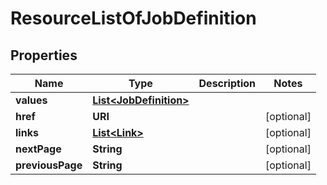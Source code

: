 

# ResourceListOfJobDefinition


## Properties

| Name | Type | Description | Notes |
|------------ | ------------- | ------------- | -------------|
|**values** | [**List&lt;JobDefinition&gt;**](JobDefinition.md) |  |  |
|**href** | **URI** |  |  [optional] |
|**links** | [**List&lt;Link&gt;**](Link.md) |  |  [optional] |
|**nextPage** | **String** |  |  [optional] |
|**previousPage** | **String** |  |  [optional] |




